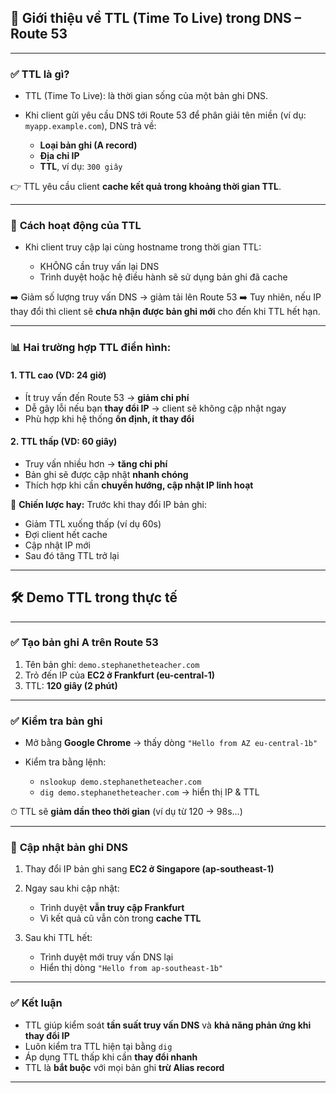 ## 🔁 Giới thiệu về **TTL (Time To Live)** trong DNS – Route 53

---

### ✅ **TTL là gì?**

* TTL (Time To Live): là thời gian sống của một bản ghi DNS.
* Khi client gửi yêu cầu DNS tới Route 53 để phân giải tên miền (ví dụ: `myapp.example.com`), DNS trả về:

  * **Loại bản ghi (A record)**
  * **Địa chỉ IP**
  * **TTL**, ví dụ: `300 giây`

👉 TTL yêu cầu client **cache kết quả trong khoảng thời gian TTL**.

---

### 🔄 **Cách hoạt động của TTL**

* Khi client truy cập lại cùng hostname trong thời gian TTL:

  * KHÔNG cần truy vấn lại DNS
  * Trình duyệt hoặc hệ điều hành sẽ sử dụng bản ghi đã cache

➡️ Giảm số lượng truy vấn DNS → giảm tải lên Route 53
➡️ Tuy nhiên, nếu IP thay đổi thì client sẽ **chưa nhận được bản ghi mới** cho đến khi TTL hết hạn.

---

### 📊 Hai trường hợp TTL điển hình:

#### 1. **TTL cao (VD: 24 giờ)**

* Ít truy vấn đến Route 53 → **giảm chi phí**
* Dễ gây lỗi nếu bạn **thay đổi IP** → client sẽ không cập nhật ngay
* Phù hợp khi hệ thống **ổn định, ít thay đổi**

#### 2. **TTL thấp (VD: 60 giây)**

* Truy vấn nhiều hơn → **tăng chi phí**
* Bản ghi sẽ được cập nhật **nhanh chóng**
* Thích hợp khi cần **chuyển hướng, cập nhật IP linh hoạt**

🧠 **Chiến lược hay:**
Trước khi thay đổi IP bản ghi:

* Giảm TTL xuống thấp (ví dụ 60s)
* Đợi client hết cache
* Cập nhật IP mới
* Sau đó tăng TTL trở lại

---

## 🛠️ Demo TTL trong thực tế

---

### ✅ **Tạo bản ghi A trên Route 53**

1. Tên bản ghi: `demo.stephanetheteacher.com`
2. Trỏ đến IP của **EC2 ở Frankfurt (eu-central-1)**
3. TTL: **120 giây (2 phút)**

---

### ✅ **Kiểm tra bản ghi**

* Mở bằng **Google Chrome** → thấy dòng `"Hello from AZ eu-central-1b"`
* Kiểm tra bằng lệnh:

  * `nslookup demo.stephanetheteacher.com`
  * `dig demo.stephanetheteacher.com` → hiển thị IP & TTL

⏱ TTL sẽ **giảm dần theo thời gian** (ví dụ từ 120 → 98s...)

---

### 🔄 **Cập nhật bản ghi DNS**

1. Thay đổi IP bản ghi sang **EC2 ở Singapore (ap-southeast-1)**
2. Ngay sau khi cập nhật:

   * Trình duyệt **vẫn truy cập Frankfurt**
   * Vì kết quả cũ vẫn còn trong **cache TTL**
3. Sau khi TTL hết:

   * Trình duyệt mới truy vấn DNS lại
   * Hiển thị dòng `"Hello from ap-southeast-1b"`

---

### ✅ Kết luận

* TTL giúp kiểm soát **tần suất truy vấn DNS** và **khả năng phản ứng khi thay đổi IP**
* Luôn kiểm tra TTL hiện tại bằng `dig`
* Áp dụng TTL thấp khi cần **thay đổi nhanh**
* TTL là **bắt buộc** với mọi bản ghi **trừ Alias record**

---

